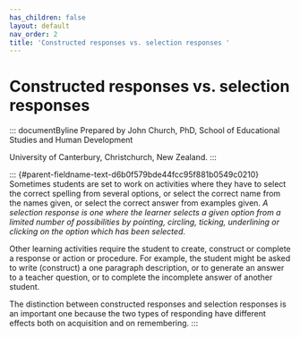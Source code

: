 ```yaml
---
has_children: false
layout: default
nav_order: 2
title: 'Constructed responses vs. selection responses '
---
```

# Constructed responses vs. selection responses 


::: documentByline
Prepared by John Church, PhD, School of Educational Studies and Human
Development

University of Canterbury, Christchurch, New Zealand.
:::

::: {#parent-fieldname-text-d6b0f579bde44fcc95f881b0549c0210}
Sometimes students are set to work on activities where they have to
select the correct spelling from several options, or select the correct
name from the names given, or select the correct answer from examples
given. *A selection response is one where the learner selects a given
option from a limited number of possibilities by pointing, circling,
ticking, underlining or clicking on the option which has been selected*.

Other learning activities require the student to create, construct or
complete a response or action or procedure. For example, the student
might be asked to write (construct) a one paragraph description, or to
generate an answer to a teacher question, or to complete the incomplete
answer of another student.

The distinction between constructed responses and selection responses is
an important one because the two types of responding have different
effects both on acquisition and on remembering.
:::
